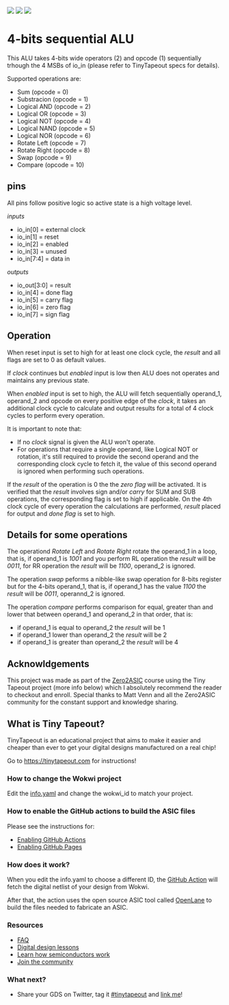 ![](../../workflows/gds/badge.svg) ![](../../workflows/docs/badge.svg) ![](../../workflows/test/badge.svg)

# 4-bits sequential ALU

This ALU takes 4-bits wide operators (2) and opcode (1) sequentially trhough the 4 MSBs of io_in (please refer to TinyTapeout specs for details).

Supported operations are:

- Sum (opcode = 0)
- Substracion (opcode = 1)
- Logical AND (opcode = 2)
- Logical OR (opcode = 3)
- Logical NOT (opcode = 4)
- Logical NAND (opcode = 5)
- Logical NOR (opcode = 6)
- Rotate Left (opcode = 7)
- Rotate Right (opcode = 8)
- Swap (opcode = 9)
- Compare (opcode = 10)

## pins

All pins follow positive logic so active state is a high voltage level.

_inputs_
- io_in[0] = external clock
- io_in[1] = reset
- io_in[2] = enabled
- io_in[3] = unused
- io_in[7:4] = data in

_outputs_
- io_out[3:0] = result
- io_in[4] = done flag
- io_in[5] = carry flag
- io_in[6] = zero flag
- io_in[7] = sign flag

## Operation

When reset input is set to high for at least one clock cycle, the _result_ and all flags are set to 0 as default values.

If _clock_ continues but _enabled_ input is low then ALU does not operates and maintains any previous state.

When _enabled_ input is set to high, the ALU will fetch sequentially operand_1, operand_2 and opcode on every positive edge of the _clock_, it takes an additional clock cycle to calculate and output results for a total of 4 clock cycles to perform every operation.

It is important to note that:

- If no _clock_ signal is given the ALU won't operate.
- For operations that require a single operand, like Logical NOT or rotation, it's still required to provide the second operand and the corresponding clock cycle to fetch it, the value of this second operand is ignored when performing such operations.

If the _result_ of the operation is 0 the the _zero flag_ will be activated.
It is verified that the _result_ involves sign and/or _carry_ for SUM and SUB operations, the corresponding flag is set to high if applicable.
On the 4th clock cycle of every operation the calculations are performed, _result_ placed for output and _done flag_ is set to high.

## Details for some operations

The operationd _Rotate Left_ and _Rotate Right_ rotate the operand_1 in a loop, that is, if operand_1 is _1001_ and you perform RL operation the _result_ will be _0011_, for RR operation the _result_ will be _1100_, operand_2 is ignored.

The operation _swap_ peforms a nibble-like swap operation for 8-bits register but for the 4-bits operand_1, that is, if operand_1 has the value _1100_ the _result_ will be _0011_, operannd_2 is ignored.

The operation _compare_ performs comparison for equal, greater than and lower that between operand_1 and operand_2 in that order, that is:

- if operand_1 is equal to operand_2 the _result_ will be 1
- if operand_1 lower than operand_2 the _result_ will be 2
- if operand_1 is greater than operand_2 the _result_ will be 4

## Acknowldgements

This project was made as part of the [Zero2ASIC](https://zerotoasiccourse.com/) course using the Tiny Tapeout project (more info below) which I absolutely recommend the reader to checkout and enroll. Special thanks to Matt Venn and all the Zero2ASIC community for the constant support and knowledge sharing.

## What is Tiny Tapeout?

TinyTapeout is an educational project that aims to make it easier and cheaper than ever to get your digital designs manufactured on a real chip!

Go to https://tinytapeout.com for instructions!

### How to change the Wokwi project

Edit the [info.yaml](info.yaml) and change the wokwi_id to match your project.

### How to enable the GitHub actions to build the ASIC files

Please see the instructions for:

* [Enabling GitHub Actions](https://tinytapeout.com/faq/#when-i-commit-my-change-the-gds-action-isnt-running)
* [Enabling GitHub Pages](https://tinytapeout.com/faq/#my-github-action-is-failing-on-the-pages-part)

### How does it work?

When you edit the info.yaml to choose a different ID, the [GitHub Action](.github/workflows/gds.yaml) will fetch the digital netlist of your design from Wokwi.

After that, the action uses the open source ASIC tool called [OpenLane](https://www.zerotoasiccourse.com/terminology/openlane/) to build the files needed to fabricate an ASIC.

### Resources

* [FAQ](https://tinytapeout.com/faq/)
* [Digital design lessons](https://tinytapeout.com/digital_design/)
* [Learn how semiconductors work](https://tinytapeout.com/siliwiz/)
* [Join the community](https://discord.gg/rPK2nSjxy8)

### What next?

* Share your GDS on Twitter, tag it [#tinytapeout](https://twitter.com/hashtag/tinytapeout?src=hashtag_click) and [link me](https://twitter.com/matthewvenn)!
